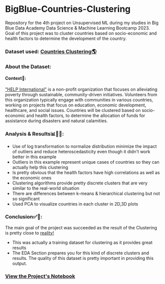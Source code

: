 # BigBlue-Countries-Clustering
Repository for the 4th project on Unsupervised ML during my studies in Big Blue Data Academy Data Science &amp; Machine Learning Bootcamp 2023.  Goal of this project was to cluster countries based on socio-economic and health factors to determine the development of the country.

### Dataset used: [Countries Clustering🌎](https://www.kaggle.com/datasets/rohan0301/unsupervised-learning-on-country-data/data)
### About the Dataset:
#### Context📖:
["HELP International"](https://www.instagram.com/helpintl/) is a non-profit organization that focuses on alleviating poverty through sustainable, community-driven initiatives. Volunteers from this organization typically engage with communities in various countries, working on projects that focus on education, economic development, healthcare, and social issues. Countries will be clustered based on socio-economic and health factors, to determine the allocation of funds for assistance during disasters and natural calamities.

### Analysis & Results📊🕵🏻:
- Use of log transformation to normalize distribution minimize the impact of outliers and reduce heteroscedasticity even though it didn't work better in this example
- Outliers in this example represent unique cases of countries so they can actually help this clustering
- Is pretty obvious that the health factors have high correlations as well as the economic ones
- Clustering algorithms provide pretty discrete clusters that are very similar to the real-world situation
- There are differences between k-means & hierarchical clustering but not so significant
- Used PCA to visualize countries in each cluster in 2D,3D plots

### Conclusion✅🏁:
The main goal of the project was succeeded as the result of the Clustering is pretty close to [reality!](https://en.wikipedia.org/wiki/Developing_country#)
- This was actually a training dataset for clustering as it provides great results
- The EDA Section prepares you for this kind of discrete clusters and results. The quality of this dataset is pretty important in providing this output.

### [ View the Project's Notebook](https://nbviewer.org/github/DimBakogiannis/BigBlue-Countries-Clustering/blob/main/Countries%20Clustering.ipynb)
